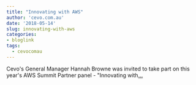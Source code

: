 ```yaml
---
title: "Innovating with AWS"
author: 'cevo.com.au'
date: '2018-05-14'
slug: innovating-with-aws
categories:
- bloglink
tags:
  - cevocomau
---
```


Cevo's General Manager Hannah Browne was invited to take part on this year's AWS Summit Partner panel - "Innovating with[... <i class="fas fa-external-link-alt"></i>](https://cevo.com.au/post/2018-05-11-aws-summit-18-panel-video/)

